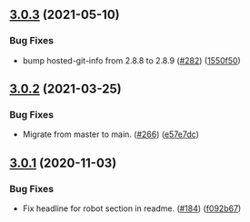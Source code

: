 ## [3.0.3](https://github.com/thenativeweb/streamtoarray/compare/3.0.2...3.0.3) (2021-05-10)


### Bug Fixes

* bump hosted-git-info from 2.8.8 to 2.8.9 ([#282](https://github.com/thenativeweb/streamtoarray/issues/282)) ([1550f50](https://github.com/thenativeweb/streamtoarray/commit/1550f50c46f498a3bf1581ebc1746ac3a8c3a4d8))

## [3.0.2](https://github.com/thenativeweb/streamtoarray/compare/3.0.1...3.0.2) (2021-03-25)


### Bug Fixes

* Migrate from master to main. ([#266](https://github.com/thenativeweb/streamtoarray/issues/266)) ([e57e7dc](https://github.com/thenativeweb/streamtoarray/commit/e57e7dc730fa6d4c6e9b8db3e357e4e51c040ee0))

## [3.0.1](https://github.com/thenativeweb/streamtoarray/compare/3.0.0...3.0.1) (2020-11-03)


### Bug Fixes

* Fix headline for robot section in readme. ([#184](https://github.com/thenativeweb/streamtoarray/issues/184)) ([f092b67](https://github.com/thenativeweb/streamtoarray/commit/f092b67f55466228d1054fc98cfd2f04e8cb8289))
